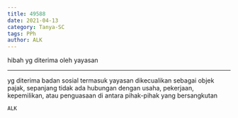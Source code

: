 ```yaml
---
title: 49588
date: 2021-04-13
category: Tanya-SC
tags: PPh
author: ALK
---
```


hibah yg diterima oleh yayasan

---

yg diterima badan sosial termasuk yayasan dikecualikan sebagai objek pajak, sepanjang tidak ada hubungan dengan usaha, pekerjaan, kepemilikan, atau penguasaan di antara pihak-pihak yang bersangkutan

`ALK`
